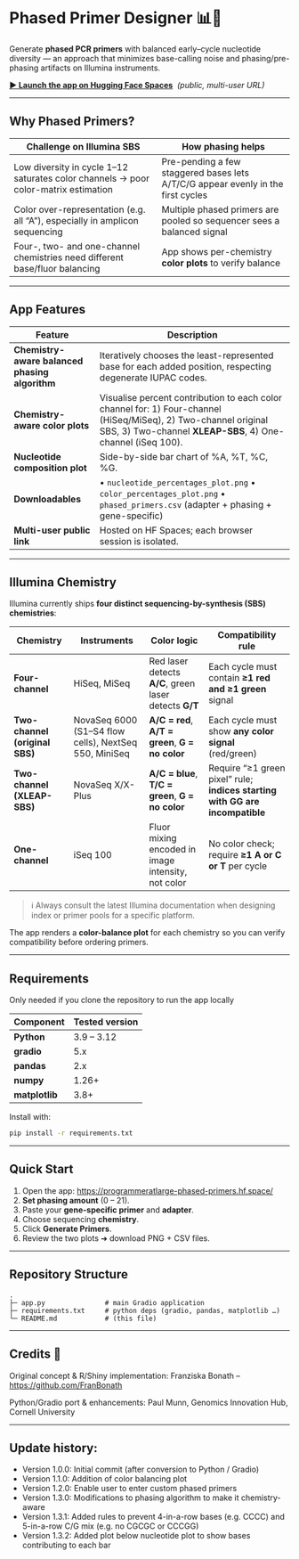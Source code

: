 # Phased Primer Designer 📊🧬

Generate **phased PCR primers** with balanced early–cycle nucleotide diversity — an approach that minimizes base-calling noise and phasing/pre-phasing artifacts on Illumina instruments.  

[**▶ Launch the app on Hugging Face Spaces**](https://programmeratlarge-phased-primers.hf.space/) &nbsp;*(public, multi-user URL)*

---

## Why Phased Primers?

| Challenge on Illumina SBS | How phasing helps |
|---------------------------|-------------------|
| Low diversity in cycle 1–12 saturates color channels → poor color-matrix estimation | Pre-pending a few staggered bases lets A/T/C/G appear evenly in the first cycles |
| Color over-representation (e.g. all “A”), especially in amplicon sequencing | Multiple phased primers are pooled so sequencer sees a balanced signal |
| Four-, two- and one-channel chemistries need different base/fluor balancing | App shows per-chemistry **color plots** to verify balance |

---

## App Features

| Feature | Description |
|---------|-------------|
| **Chemistry-aware balanced phasing algorithm** | Iteratively chooses the least-represented base for each added position, respecting degenerate IUPAC codes. |
| **Chemistry-aware color plots** | Visualise percent contribution to each color channel for: 1) Four-channel (HiSeq/MiSeq), 2) Two-channel original SBS, 3) Two-channel **XLEAP-SBS**, 4) One-channel (iSeq 100). |
| **Nucleotide composition plot** | Side-by-side bar chart of %A, %T, %C, %G. |
| **Downloadables** | • `nucleotide_percentages_plot.png`  • `color_percentages_plot.png`  • `phased_primers.csv` (adapter + phasing + gene-specific) |
| **Multi-user public link** | Hosted on HF Spaces; each browser session is isolated. |

---

## Illumina Chemistry

Illumina currently ships **four distinct sequencing-by-synthesis (SBS) chemistries**:

| Chemistry | Instruments | Color logic | Compatibility rule |
|-----------|-------------|-------------|--------------------|
| **Four-channel** | HiSeq, MiSeq | Red laser detects **A/C**, green laser detects **G/T** | Each cycle must contain **≥1 red** **and** **≥1 green** signal |
| **Two-channel (original SBS)** | NovaSeq 6000 (S1–S4 flow cells), NextSeq 550, MiniSeq | **A/C = red**, **A/T = green**, **G = no color** | Each cycle must show **any color signal** (red/green) |
| **Two-channel (XLEAP-SBS)** | NovaSeq X/X-Plus | **A/C = blue**, **T/C = green**, **G = no color** | Require “≥1 green pixel” rule; **indices starting with GG are incompatible** |
| **One-channel** | iSeq 100 | Fluor mixing encoded in image intensity, not color | No color check; require **≥1 A or C or T** per cycle |

> ℹ️  Always consult the latest Illumina documentation when designing index or primer pools for a specific platform.

The app renders a **color-balance plot** for each chemistry so you can verify compatibility before ordering primers.

---

## Requirements

Only needed if you clone the repository to run the app locally

| Component | Tested version |
|-----------|----------------|
| **Python** | 3.9 – 3.12 |
| **gradio** | 5.x |
| **pandas** | 2.x |
| **numpy** | 1.26+ |
| **matplotlib** | 3.8+ |

Install with:

```bash
pip install -r requirements.txt
```

---

## Quick Start

1. Open the app: <https://programmeratlarge-phased-primers.hf.space/>
2. **Set phasing amount** (0 – 21).
3. Paste your **gene-specific primer** and **adapter**.
4. Choose sequencing **chemistry**.
5. Click **Generate Primers**.
6. Review the two plots ➜ download PNG + CSV files.

---

## Repository Structure

```text
.
├─ app.py               # main Gradio application
├─ requirements.txt     # python deps (gradio, pandas, matplotlib …)
└─ README.md            # (this file)
```

---

## Credits 🙏
Original concept & R/Shiny implementation:
Franziska Bonath – https://github.com/FranBonath

Python/Gradio port & enhancements:
Paul Munn, Genomics Innovation Hub, Cornell University

---

## Update history:

* Version 1.0.0: Initial commit (after conversion to Python / Gradio)
* Version 1.1.0: Addition of color balancing plot
* Version 1.2.0: Enable user to enter custom phased primers
* Version 1.3.0: Modifications to phasing algorithm to make it chemistry-aware
* Version 1.3.1: Added rules to prevent 4-in-a-row bases (e.g. CCCC) and 5-in-a-row C/G mix (e.g. no CGCGC or CCCGG)
* Version 1.3.2: Added plot below nucleotide plot to show bases contributing to each bar

